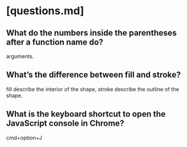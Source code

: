 # [questions.md]

## What do the numbers inside the parentheses after a function name do?

arguments.

## What’s the difference between fill and stroke?

fill describe the interior of the shape, stroke describe the outline of the shape.

## What is the keyboard shortcut to open the JavaScript console in Chrome?

cmd+option+J
